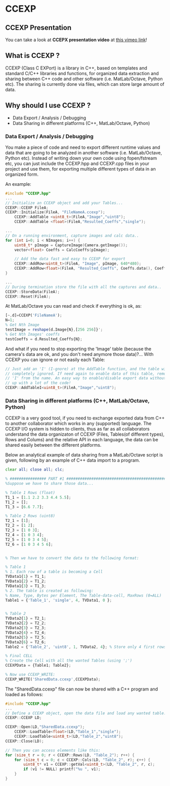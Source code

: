 # CCEXP

## CCEXP Presentation
You can take a look at **CCEPX presentation video** at [this vimeo link](https://vimeo.com/188399861)!


## What is CCEXP ?

CCEXP (Class C EXPort) is a library in C++, based on templates and standard C/C++ libraries and functions, for organized data extraction and sharing between C++ code and other software (i.e. MatLab/Octave, Python etc). The sharing is currently done via files, which can store large amount of data.

## Why should I use CCEXP ?

* Data Export / Analysis / Debugging
* Data Sharing in different platforms (C++, MatLab/Octave, Python)

### Data Export / Analysis / Debugging
You make a piece of code and need to export different runtime values and data that are going to be analyzed in another software (i.e. MatLab/Octave, Python etc). Instead of writing down your own code using fopen/fstream etc, you can just include the CCEXP.hpp and CCEXP.cpp files in your project and use them, for exporting multiple different types of data in an organized form.

An example:
```C++
#include "CCEXP.hpp"
...
// Initialize an CCEXP object and add your Tables...
CCEXP::CCEXP FileA;
CCEXP::Initialize(FileA, "FileNameA.ccexp");
	CCEXP::AddTable <uint8_t>(FileA,"Image","uint8");
	CCEXP::AddTable <float>(FileA,"Resulted_Coeffs","single");

...
// On a running environment, capture images and calc data..
for (int i=0; i < NImages; i++) {
	uint8_t* pImage = CaptureImage(Camera.getImage());
	vector<float> Coeffs = CalcCoeffs(pImage);

	// Add the data fast and easy to CCEXP for export
	CCEXP::AddRow<uint8_t>(FileA, "Image", pImage, 640*480);
	CCEXP::AddRow<float>(FileA, "Resulted_Coeffs", Coeffs.data(), Coeffs.size());    
}

...
// During termination store the file with all the captures and data..
CCEXP::StoreData(FileA);
CCEXP::Reset(FileA);
```

At MatLab/Octave you can read and check if everything is ok, as:
```Octave
[~,d]=CCEXP('FileNameA');
N=1;
% Get Nth Image
testImage = reshape(d.Image{N},[256 256]}';
% Get Nth Images' coeffs
testCoeffs = d.Resulted_Coeffs{N};
```

And what if you need to stop exporting the 'Image' table (because the camera's
data are ok, and you don't need anymore those data)?... With CCEXP you can
ignore or not easily each Table:
```C++
// Just add an 'I' (I-gnore) at the AddTable function, and the table will be
// completely ignored. If need again to enable data of this table, remove the
// 'I' from the name. An easy way to enable/disable export data without messing
// up with a lot of the code!
CCEXP::AddTableI<uint8_t>(FileA,"Image","uint8");
```

### Data Sharing in different platforms (C++, MatLab/Octave, Python)
CCEXP is a very good tool, if you need to exchange exported data from C++ to another collaborator which works in any (supported) language. The CCEXP I/O system is hidden to clients, thus as far as all collaborators understand the data organizaton of CCEXP (Files, Tables(of different types), Rows and Colums) and the relative API in each language, the data can be shared easily between the different platforms.

Below an analytical example of data sharing from a MatLab/Octave script is given, following by an example of C++ data import to a program.

```Octave
clear all; close all; clc;

% ################ PART #1 #####################################################
%Suppose we have to share those data...

% Table 1 Rows (float)
T1_1 = [1.1 2.2 3.3 4.4 5.5];
T1_2 = [];
T1_3 = [6.6 7.7];

% Table 2 Rows (uint8)
T2_1 = [1];
T2_2 = [1 2];
T2_3 = [1 0 3];
T2_4 = [1 0 3 4];
T2_5 = [1 0 3 4 5];
T2_6 = [1 0 3 4 5 6];


% Then we have to convert the data to the following format:

% Table 1
% 1. Each row of a table is becoming a Cell
TVData1{1} = T1_1;
TVData1{2} = T1_2;
TVData1{3} = T1_3;
% 2. The table is created as following:
% Name, Type, Bytes per Element, The Table-data-cell, MaxRows (0=ALL)
Table1 = {'Table_1', 'single', 4, TVData1, 0 };


% Table 2
TVData2{1} = T2_1;
TVData2{2} = T2_2;
TVData2{3} = T2_3;
TVData2{4} = T2_4;
TVData2{5} = T2_5;
TVData2{6} = T2_6;
Table2 = {'Table_2', 'uint8', 1, TVData2, 4}; % Store only 4 first rows!

% Final CELL
% Create the Cell with all the wanted Tables (using ';')
CCEXPData = {Table1; Table2};

% Now use CCEXP_WRITE:
CCEXP_WRITE('SharedData.ccexp',CCEXPData);
```

The "SharedData.ccexp" file can now be shared with a C++ program and loaded as follows:
```C++
#include "CCEXP.hpp"
...
// Define a CCEXP object, open the data file and load any wanted table.
CCEXP::CCEXP LD;

CCEXP::Open(LD,"SharedData.ccexp");
	CCEXP::LoadTable<float>(LD,"Table_1","single");
	CCEXP::LoadTable<uint8_t>(LD,"Table_2","uint8");
CCEXP::Close(LD);

// Then you can access elements like this:
for (size_t r = 0; r < CCEXP::Rows(LD, "Table_2"); r++) {
	for (size_t c = 0; c < CCEXP::Cols(LD, "Table_2", r); c++) {
		uint8_t* v1 = CCEXP::getVal<uint8_t>(LD, "Table_2", r, c);
		if (v1 != NULL) printf("%u ", v1);
	}
}
```